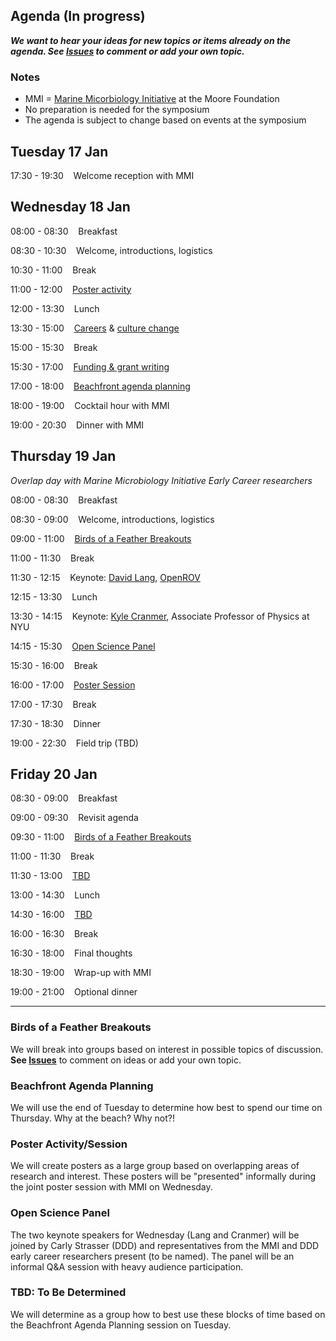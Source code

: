 ## Agenda (In progress)

_**We want to hear your ideas for new topics or items already on the agenda. See [Issues](https://github.com/DDD-Moore/early-career-hawaii/issues) to comment or add your own topic.**_

### Notes

- MMI = [Marine Micorbiology Initiative](https://www.moore.org/programs/science/marine-microbiology-initiative) at the Moore Foundation
- No preparation is needed for the symposium
- The agenda is subject to change based on events at the symposium

## Tuesday 17 Jan 

17:30 - 19:30 &nbsp;&nbsp;&nbsp;Welcome reception with MMI

## Wednesday 18 Jan  

08:00 - 08:30 &nbsp;&nbsp;&nbsp;Breakfast

08:30 - 10:30 &nbsp;&nbsp;&nbsp;Welcome, introductions, logistics

10:30 - 11:00 &nbsp;&nbsp;&nbsp;Break

11:00 - 12:00 &nbsp;&nbsp;&nbsp;[Poster activity](#poster)

12:00 - 13:30	&nbsp;&nbsp;&nbsp;Lunch 

13:30 - 15:00 &nbsp;&nbsp;&nbsp;[Careers](https://github.com/DDD-Moore/early-career-puertorico/issues/4) & [culture change](https://github.com/DDD-Moore/early-career-puertorico/issues/9)

15:00 - 15:30 &nbsp;&nbsp;&nbsp;Break

15:30 - 17:00 &nbsp;&nbsp;&nbsp;[Funding & grant writing](https://github.com/DDD-Moore/early-career-puertorico/issues/2)

17:00 - 18:00 &nbsp;&nbsp;&nbsp;[Beachfront agenda planning](#beach)

18:00 - 19:00 &nbsp;&nbsp;&nbsp;Cocktail hour with MMI

19:00 - 20:30 &nbsp;&nbsp;&nbsp;Dinner with MMI


## Thursday 19 Jan 

_Overlap day with Marine Microbiology Initiative Early Career researchers_

08:00 - 08:30 &nbsp;&nbsp;&nbsp;Breakfast

08:30 - 09:00 &nbsp;&nbsp;&nbsp;Welcome, introductions, logistics

09:00 - 11:00 &nbsp;&nbsp;&nbsp;[Birds of a Feather Breakouts](#bof)

11:00 - 11:30 &nbsp;&nbsp;&nbsp;Break

11:30 - 12:15 &nbsp;&nbsp;&nbsp;Keynote: [David Lang](https://about.me/davidtlang), [OpenROV](http://openrov.com)

12:15 - 13:30	&nbsp;&nbsp;&nbsp;Lunch

13:30 - 14:15 &nbsp;&nbsp;&nbsp;Keynote: [Kyle Cranmer](http://physics.as.nyu.edu/object/kylecranmer.html), Associate Professor of Physics at NYU 

14:15 - 15:30 &nbsp;&nbsp;&nbsp;[Open Science Panel](#panel)

15:30 - 16:00 &nbsp;&nbsp;&nbsp;Break 

16:00 - 17:00 &nbsp;&nbsp;&nbsp;[Poster Session](#poster)

17:00 - 17:30 &nbsp;&nbsp;&nbsp;Break 

17:30 - 18:30 &nbsp;&nbsp;&nbsp;Dinner

19:00 - 22:30 &nbsp;&nbsp;&nbsp;Field trip (TBD)

## Friday 20 Jan

08:30 - 09:00 &nbsp;&nbsp;&nbsp;Breakfast

09:00 - 09:30 &nbsp;&nbsp;&nbsp;Revisit agenda

09:30 - 11:00 &nbsp;&nbsp;&nbsp;[Birds of a Feather Breakouts](#bof)

11:00 - 11:30 &nbsp;&nbsp;&nbsp;Break

11:30 - 13:00 &nbsp;&nbsp;&nbsp;[TBD](#tbd)

13:00 - 14:30 &nbsp;&nbsp;&nbsp;Lunch

14:30 - 16:00 &nbsp;&nbsp;&nbsp;[TBD](#tbd)

16:00 - 16:30 &nbsp;&nbsp;&nbsp;Break

16:30 - 18:00 &nbsp;&nbsp;&nbsp;Final thoughts

18:30 - 19:00 &nbsp;&nbsp;&nbsp;Wrap-up with MMI

19:00 - 21:00 &nbsp;&nbsp;&nbsp;Optional dinner

---

<a name="bof"></a>
### Birds of a Feather Breakouts 

We will break into groups based on interest in possible topics of discussion. **See [Issues](https://github.com/DDD-Moore/early-career-puertorico/issues)** to comment on ideas or add your own topic.

<a name="beach"></a>
### Beachfront Agenda Planning 

We will use the end of Tuesday to determine how best to spend our time on Thursday. Why at the beach? Why not?!

<a name="poster"></a>
### Poster Activity/Session 

We will create posters as a large group based on overlapping areas of research and interest. These posters will be "presented" informally during the joint poster session with MMI on Wednesday.

<a name="panel"></a>
### Open Science Panel

The two keynote speakers for Wednesday (Lang and Cranmer) will be joined by Carly Strasser (DDD) and representatives from the MMI and DDD early career researchers present (to be named). The panel will be an informal Q&A session with heavy audience participation.

### TBD: To Be Determined <a name="tbd"></a>

We will determine as a group how to best use these blocks of time based on the Beachfront Agenda Planning session on Tuesday.
